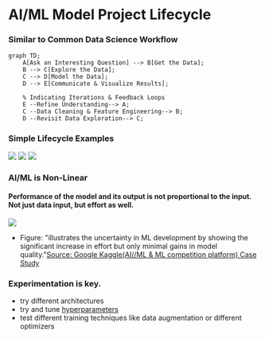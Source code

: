 # AI/ML Model Project Lifecycle

### Similar to Common Data Science Workflow
```{mermaid}
graph TD;
    A[Ask an Interesting Question] --> B[Get the Data];
    B --> C[Explore the Data];
    C --> D[Model the Data];
    D --> E[Communicate & Visualize Results];

    % Indicating Iterations & Feedback Loops
    E --Refine Understanding--> A;
    C --Data Cleaning & Feature Engineering--> B;
    D --Revisit Data Exploration--> C;
```

### Simple Lifecycle Examples
![](slide_images/slide_26.png)
![](slide_images/slide_43.png)
![](slide_images/slide_44.png)

###  AI/ML is Non-Linear
#### Performance of the model and its output is not proportional to the input. Not just data input, but effort as well.
![](images/effort-success.png)
- Figure: "illustrates the uncertainty in ML development by showing the significant increase in effort but only minimal gains in model quality."[Source: Google Kaggle(AI//ML & ML competition platform) Case Study](https://developers.google.com/machine-learning/managing-ml-projects/planning)

### Experimentation is key. 
- try different architectures  
- try and tune [hyperparameters](https://docs.ultralytics.com/guides/hyperparameter-tuning/)
- test different training techniques like data augmentation or different optimizers

